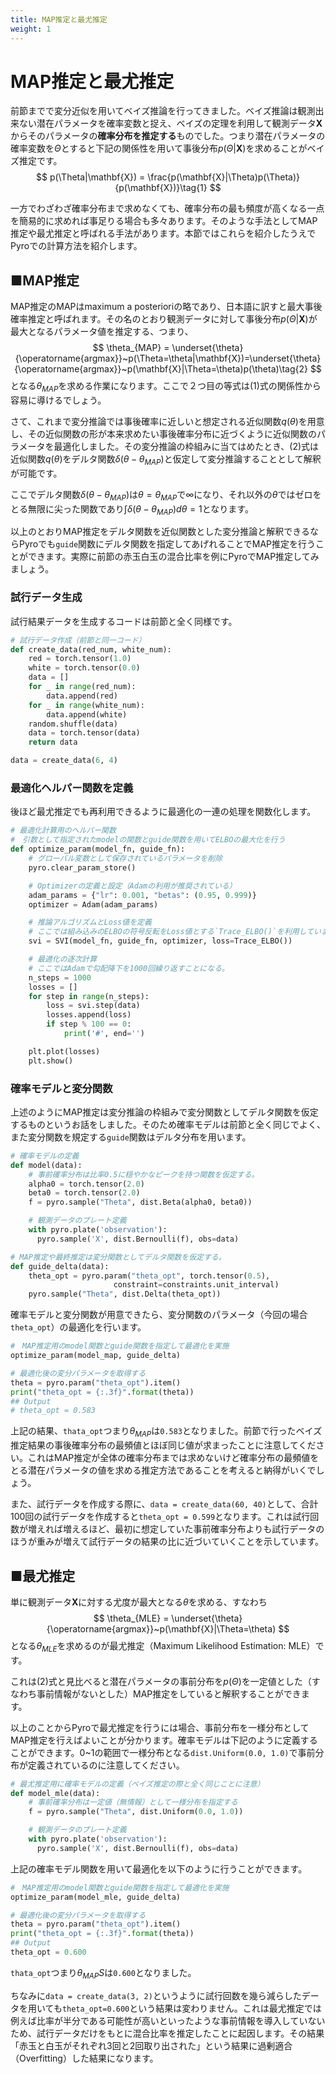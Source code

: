 ```yaml
---
title: MAP推定と最尤推定
weight: 1
---
```

<script type="text/javascript" async src="https://cdnjs.cloudflare.com/ajax/libs/mathjax/2.7.7/MathJax.js?config=TeX-MML-AM_CHTML">
</script>
<script type="text/x-mathjax-config">
 MathJax.Hub.Config({
 tex2jax: {
 inlineMath: [['$', '$'] ],
 displayMath: [ ['$$','$$'], ["\\[","\\]"] ]
 }
 });
</script>

# MAP推定と最尤推定
前節までで変分近似を用いてベイズ推論を行ってきました。ベイズ推論は観測出来ない潜在パラメータを確率変数と捉え、ベイズの定理を利用して観測データ$\mathbf{X}$からそのパラメータの**確率分布を推定する**ものでした。つまり潜在パラメータの確率変数を$\Theta$とすると下記の関係性を用いて事後分布$p(\Theta|\mathbf{X})$を求めることがベイズ推定です。
$$
p(\Theta|\mathbf{X}) = \frac{p(\mathbf{X}|\Theta)p(\Theta)}{p(\mathbf{X})}\tag{1}
$$

一方でわざわざ確率分布まで求めなくても、確率分布の最も頻度が高くなる一点を簡易的に求めれば事足りる場合も多々あります。そのような手法としてMAP推定や最尤推定と呼ばれる手法があります。本節ではこれらを紹介したうえでPyroでの計算方法を紹介します。

## ■MAP推定
MAP推定のMAPはmaximum a posterioriの略であり、日本語に訳すと最大事後確率推定と呼ばれます。その名のとおり観測データに対して事後分布$p(\Theta|\mathbf{X})$が最大となるパラメータ値を推定する、つまり、
$$
\theta_{MAP} = \underset{\theta}{\operatorname{argmax}}~p(\Theta=\theta|\mathbf{X})=\underset{\theta}{\operatorname{argmax}}~p(\mathbf{X}|\Theta=\theta)p(\theta)\tag{2}
$$
となる$\theta_{MAP}$を求める作業になります。ここで２つ目の等式は(1)式の関係性から容易に導けるでしょう。

さて、これまで変分推論では事後確率に近しいと想定される近似関数$q(\theta)$を用意し、その近似関数の形が本来求めたい事後確率分布に近づくように近似関数のパラメータを最適化しました。その変分推論の枠組みに当てはめたとき、(2)式は近似関数$q(\theta)$をデルタ関数$\delta(\theta-\theta_{MAP})$と仮定して変分推論することとして解釈が可能です。

ここでデルタ関数$\delta(\theta-\theta_{MAP})$は$\theta=\theta_{MAP}$で∞になり、それ以外の$\theta$ではゼロをとる無限に尖った関数であり$\int\delta(\theta-\theta_{MAP})d\theta=1$となります。

以上のとおりMAP推定をデルタ関数を近似関数とした変分推論と解釈できるならPyroでも`guide`関数にデルタ関数を指定してあげれることでMAP推定を行うことができます。実際に前節の赤玉白玉の混合比率を例にPyroでMAP推定してみましょう。

### 試行データ生成
試行結果データを生成するコードは前節と全く同様です。
```python
# 試行データ作成（前節と同一コード）
def create_data(red_num, white_num):
    red = torch.tensor(1.0)
    white = torch.tensor(0.0)
    data = []
    for _ in range(red_num):
        data.append(red)
    for _ in range(white_num):
        data.append(white)
    random.shuffle(data)
    data = torch.tensor(data)
    return data

data = create_data(6, 4)
```

### 最適化ヘルパー関数を定義
後ほど最尤推定でも再利用できるように最適化の一連の処理を関数化します。
```python
# 最適化計算用のヘルパー関数
#　引数として指定されたmodelの関数とguide関数を用いてELBOの最大化を行う
def optimize_param(model_fn, guide_fn):
    # グローバル変数として保存されているパラメータを削除
    pyro.clear_param_store()

    # Optimizerの定義と設定（Adamの利用が推奨されている）
    adam_params = {"lr": 0.001, "betas": (0.95, 0.999)}
    optimizer = Adam(adam_params)

    # 推論アルゴリズムとLoss値を定義
    # ここでは組み込みのELBOの符号反転をLoss値とする`Trace_ELBO()`を利用しています。
    svi = SVI(model_fn, guide_fn, optimizer, loss=Trace_ELBO())

    # 最適化の逐次計算
    # ここではAdamで勾配降下を1000回繰り返すことになる。
    n_steps = 1000
    losses = []
    for step in range(n_steps):
        loss = svi.step(data)
        losses.append(loss)
        if step % 100 == 0:
            print('#', end='')

    plt.plot(losses)
    plt.show()
```
### 確率モデルと変分関数
上述のようにMAP推定は変分推論の枠組みで変分関数としてデルタ関数を仮定するものというお話をしました。そのため確率モデルは前節と全く同じでよく、また変分関数を規定する`guide`関数はデルタ分布を用います。
```python
# 確率モデルの定義
def model(data):
    # 事前確率分布は比率0.5に穏やかなピークを持つ関数を仮定する。
    alpha0 = torch.tensor(2.0)
    beta0 = torch.tensor(2.0)
    f = pyro.sample("Theta", dist.Beta(alpha0, beta0))

    # 観測データのプレート定義
    with pyro.plate('observation'):
      pyro.sample('X', dist.Bernoulli(f), obs=data)

# MAP推定や最終推定は変分関数としてデルタ関数を仮定する。
def guide_delta(data):
    theta_opt = pyro.param("theta_opt", torch.tensor(0.5),
                       constraint=constraints.unit_interval)
    pyro.sample("Theta", dist.Delta(theta_opt))
```
確率モデルと変分関数が用意できたら、変分関数のパラメータ（今回の場合`theta_opt`）の最適化を行います。
```python
#　MAP推定用のmodel関数とguide関数を指定して最適化を実施
optimize_param(model_map, guide_delta)

# 最適化後の変分パラメータを取得する
theta = pyro.param("theta_opt").item()
print("theta_opt = {:.3f}".format(theta))
## Output
# theta_opt = 0.583
```
上記の結果、`thata_opt`つまり$\theta_{MAP}$は`0.583`となりました。前節で行ったベイズ推定結果の事後確率分布の最頻値とほぼ同じ値が求まったことに注意してください。これはMAP推定が全体の確率分布までは求めないけど確率分布の最頻値をとる潜在パラメータの値を求める推定方法であることを考えると納得がいくでしょう。

また、試行データを作成する際に、`data = create_data(60, 40)`として、合計100回の試行データを作成すると`theta_opt = 0.599`となります。これは試行回数が増えれば増えるほど、最初に想定していた事前確率分布よりも試行データのほうが重みが増えて試行データの結果の比に近づいていくことを示しています。


## ■最尤推定
単に観測データ$\mathbf{X}$に対する尤度が最大となる$\theta$を求める、すなわち
$$
\theta_{MLE} = \underset{\theta}{\operatorname{argmax}}~p(\mathbf{X}|\Theta=\theta)
$$
となる$\theta_{MLE}$を求めるのが最尤推定（Maximum Likelihood Estimation: MLE）です。

これは(2)式と見比べると潜在パラメータの事前分布を$p(\Theta)$を一定値とした（すなわち事前情報がないとした）MAP推定をしていると解釈することができます。

以上のことからPyroで最尤推定を行うには場合、事前分布を一様分布としてMAP推定を行えばよいことが分かります。確率モデルは下記のように定義することができます。0~1の範囲で一様分布となる`dist.Uniform(0.0, 1.0)`で事前分布が定義されているのに注意してください。
```python
# 最尤推定用に確率モデルの定義（ベイズ推定の際と全く同じことに注意）
def model_mle(data):
    # 事前確率分布は一定値（無情報）として一様分布を指定する
    f = pyro.sample("Theta", dist.Uniform(0.0, 1.0))

    # 観測データのプレート定義
    with pyro.plate('observation'):
      pyro.sample('X', dist.Bernoulli(f), obs=data)
```
上記の確率モデル関数を用いて最適化を以下のように行うことができます。
```python
#　MAP推定用のmodel関数とguide関数を指定して最適化を実施
optimize_param(model_mle, guide_delta)

# 最適化後の変分パラメータを取得する
theta = pyro.param("theta_opt").item()
print("theta_opt = {:.3f}".format(theta))
## Output
theta_opt = 0.600
```

`thata_opt`つまり$\theta_{MAP}S$は`0.600`となりました。

ちなみに`data = create_data(3, 2)`というように試行回数を幾ら減らしたデータを用いても`theta_opt=0.600`という結果は変わりません。これは最尤推定では例えば比率が半分である可能性が高いといったような事前情報を導入していないため、試行データだけをもとに混合比率を推定したことに起因します。その結果「赤玉と白玉がそれぞれ3回と2回取り出された」という結果に過剰適合（Overfitting）した結果になります。



